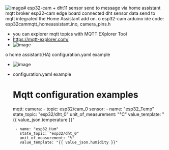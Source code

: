 ![image](https://github.com/user-attachments/assets/b84a9a1f-3c5d-45ef-b35b-3bcf50248f86)# esp32-cam + dht11 sensor send to message via home assistant mqtt broker
esp32-cam edge board connected dht sensor data send to mqtt integrated the Home Assistant add on.
o esp32-cam arduino ide code: esp32cammqtt_homeassistant.ino, camera_pins.h
 - you can explorer mqtt topics with MQTT EXplorer Tool 
 - https://mqtt-explorer.com/
 - ![image](https://github.com/user-attachments/assets/1f77dd41-aaaa-44f7-9139-88acce6e30e3)

o home assistant(HA) configuration.yaml example
 - ![image](https://github.com/user-attachments/assets/c5323b20-a3f2-4e15-93b3-c2aac09be0db)
 - configuration.yaml example
   # Mqtt configuration examples
    mqtt:
      camera:
        - topic: esp32/cam_0
      sensor:
        - name: "esp32_Temp"
          state_topic: "esp32/dht_0"
          unit_of_measurement: "°C"
          value_template: "{{ value_json.temperature }}"
          
    
        - name: "esp32_Hum"
          state_topic: "esp32/dht_0"
          unit_of_measurement: "%"
          value_template: "{{ value_json.humidity }}"
